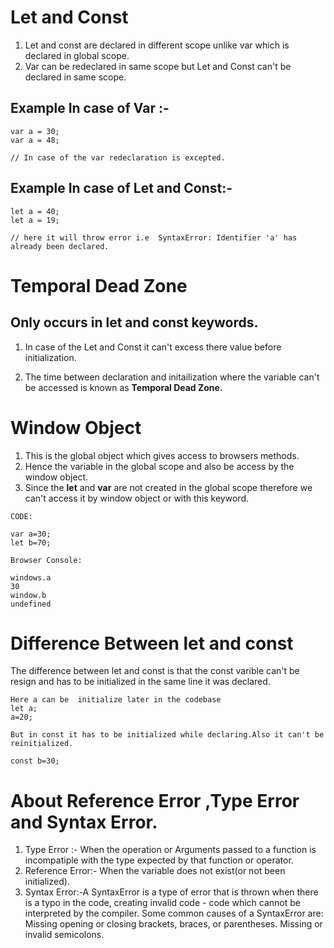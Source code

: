 # Let and Const

1. Let and const are declared in different scope unlike var which is declared in global scope.
2. Var can be redeclared in same scope but Let and Const can't be declared in same scope.

## Example In case of Var :-

```
var a = 30;
var a = 48;

// In case of the var redeclaration is excepted.

```

## Example In case of Let and Const:-

```
let a = 40;
let a = 19;

// here it will throw error i.e  SyntaxError: Identifier 'a' has already been declared.

```

# Temporal Dead Zone

## Only occurs in let and const keywords.

1. In case of the Let and Const it can't excess there value before initialization.

2. The time between declaration and initailization where the variable can't be accessed is known as **Temporal Dead Zone.**

# Window Object

1. This is the global object which gives access to browsers methods.
2. Hence the variable in the global scope and also be access by the window object.
3. Since the **let** and **var** are not created in the global scope therefore we can't access it by window object or with this keyword.

```
CODE:

var a=30;
let b=70;

Browser Console:

windows.a
30
window.b
undefined
```

# Difference Between let and const

The difference between let and const is that the const varible can't be resign and has to be initialized in the same line it was declared.

```
Here a can be  initialize later in the codebase
let a;
a=20;

But in const it has to be initialized while declaring.Also it can't be reinitialized.

const b=30;

```

# About Reference Error ,Type Error and Syntax Error.

1. Type Error :- When the operation or Arguments passed to a function is incompatiple with the type expected by that function or operator.
2. Reference Error:- When the variable does not exist(or not been initialized).
3. Syntax Error:-A SyntaxError is a type of error that is thrown when there is a typo in the code, creating invalid code - code which cannot be interpreted by the compiler. Some common causes of a SyntaxError are: Missing opening or closing brackets, braces, or parentheses. Missing or invalid semicolons.
